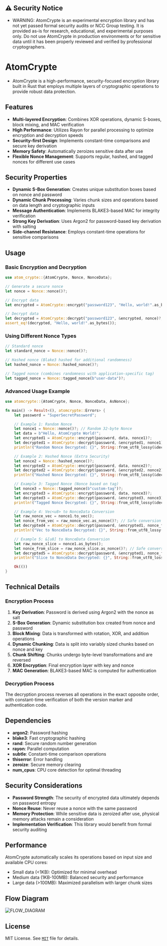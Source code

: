## ⚠️ Security Notice
 - WARNING: AtomCrypte is an experimental encryption library and has not yet passed formal security audits or NCC Group testing.
It is provided as-is for research, educational, and experimental purposes only.
Do not use AtomCrypte in production environments or for sensitive data until it has been properly reviewed and verified by professional cryptographers.

# AtomCrypte

- AtomCrypte is a high-performance, security-focused encryption library built in Rust that employs multiple layers of cryptographic operations to provide robust data protection.

## Features

- **Multi-layered Encryption**: Combines XOR operations, dynamic S-boxes, block mixing, and MAC verification
- **High Performance**: Utilizes Rayon for parallel processing to optimize encryption and decryption speeds
- **Security-first Design**: Implements constant-time comparisons and secure key derivation
- **Memory Safety**: Automatically zeroizes sensitive data after use
- **Flexible Nonce Management**: Supports regular, hashed, and tagged nonces for different use cases

## Security Properties

- **Dynamic S-Box Generation**: Creates unique substitution boxes based on nonce and password
- **Dynamic Chunk Processing**: Varies chunk sizes and operations based on data length and cryptographic inputs
- **Message Authentication**: Implements BLAKE3-based MAC for integrity verification
- **Strong Key Derivation**: Uses Argon2 for password-based key derivation with salting
- **Side-channel Resistance**: Employs constant-time operations for sensitive comparisons

## Usage

### Basic Encryption and Decryption

```rust
use atom_crypte::{AtomCrypte, Nonce, NonceData};

// Generate a secure nonce
let nonce = Nonce::nonce()?;

// Encrypt data
let encrypted = AtomCrypte::encrypt("password123", "Hello, world!".as_bytes(), nonce)?;

// Decrypt data
let decrypted = AtomCrypte::decrypt("password123", &encrypted, nonce)?;
assert_eq!(decrypted, "Hello, world!".as_bytes());
```

### Using Different Nonce Types

```rust
// Standard nonce
let standard_nonce = Nonce::nonce()?;

// Hashed nonce (Blake3 hashed for additional randomness)
let hashed_nonce = Nonce::hashed_nonce()?;

// Tagged nonce (combines randomness with application-specific tag)
let tagged_nonce = Nonce::tagged_nonce(b"user-data")?;
```

### Advanced Usage Example

```rust
use atomcrypte::{AtomCrypte, Nonce, NonceData, AsNonce};

fn main() -> Result<(), atomcrypte::Errors> {
    let password = "SuperSecretPassword";

    // Example 1: Random Nonce
    let nonce1 = Nonce::nonce()?; // Random 32-byte Nonce
    let data = b"Hello, AtomCrypte World!";
    let encrypted1 = AtomCrypte::encrypt(password, data, nonce1)?;
    let decrypted1 = AtomCrypte::decrypt(password, &encrypted1, nonce1)?;
    println!("Random Nonce Decrypted: {}", String::from_utf8_lossy(&decrypted1));

    // Example 2: Hashed Nonce (Extra Security)
    let nonce2 = Nonce::hashed_nonce()?; 
    let encrypted2 = AtomCrypte::encrypt(password, data, nonce2)?;
    let decrypted2 = AtomCrypte::decrypt(password, &encrypted2, nonce2)?;
    println!("Hashed Nonce Decrypted: {}", String::from_utf8_lossy(&decrypted2));

    // Example 3: Tagged Nonce (Nonce based on tag)
    let nonce3 = Nonce::tagged_nonce(b"custom-tag")?;
    let encrypted3 = AtomCrypte::encrypt(password, data, nonce3)?;
    let decrypted3 = AtomCrypte::decrypt(password, &encrypted3, nonce3)?;
    println!("Tagged Nonce Decrypted: {}", String::from_utf8_lossy(&decrypted3));

    // Example 4: Vec<u8> to NonceData Conversion
    let raw_nonce_vec = nonce1.to_vec();
    let nonce_from_vec = raw_nonce_vec.as_nonce()?; // Safe conversion
    let decrypted4 = AtomCrypte::decrypt(password, &encrypted1, nonce_from_vec)?;
    println!("Vec to NonceData Decrypted: {}", String::from_utf8_lossy(&decrypted4));

    // Example 5: &[u8] to NonceData Conversion
    let raw_nonce_slice = nonce1.as_bytes();
    let nonce_from_slice = raw_nonce_slice.as_nonce()?; // Safe conversion
    let decrypted5 = AtomCrypte::decrypt(password, &encrypted1, nonce_from_slice)?;
    println!("Slice to NonceData Decrypted: {}", String::from_utf8_lossy(&decrypted5));

    Ok(())
}
```

## Technical Details

### Encryption Process

1. **Key Derivation**: Password is derived using Argon2 with the nonce as salt
2. **S-Box Generation**: Dynamic substitution box created from nonce and password
3. **Block Mixing**: Data is transformed with rotation, XOR, and addition operations
4. **Dynamic Chunking**: Data is split into variably sized chunks based on nonce and key
5. **Chunk Shifting**: Chunks undergo byte-level transformations and are reversed
6. **XOR Encryption**: Final encryption layer with key and nonce
7. **MAC Generation**: BLAKE3-based MAC is computed for authentication
### Decryption Process

The decryption process reverses all operations in the exact opposite order, with constant-time verification of both the version marker and authentication code.

## Dependencies

- **argon2**: Password hashing
- **blake3**: Fast cryptographic hashing
- **rand**: Secure random number generation
- **rayon**: Parallel computation
- **subtle**: Constant-time comparison operations
- **thiserror**: Error handling
- **zeroize**: Secure memory clearing
- **num_cpus**: CPU core detection for optimal threading

## Security Considerations

- **Password Strength**: The security of encrypted data ultimately depends on password entropy
- **Nonce Reuse**: Never reuse a nonce with the same password
- **Memory Protection**: While sensitive data is zeroized after use, physical memory attacks remain a consideration
- **Implementation Verification**: This library would benefit from formal security auditing

## Performance

AtomCrypte automatically scales its operations based on input size and available CPU cores:

- Small data (<1KB): Optimized for minimal overhead
- Medium data (1KB-100MB): Balanced security and performance
- Large data (>100MB): Maximized parallelism with larger chunk sizes

## Flow Diagram
![FLOW_DIAGRAM](flow_diagram.svg)

## License

MIT License. See [`MIT`](LICENSE) file for details.